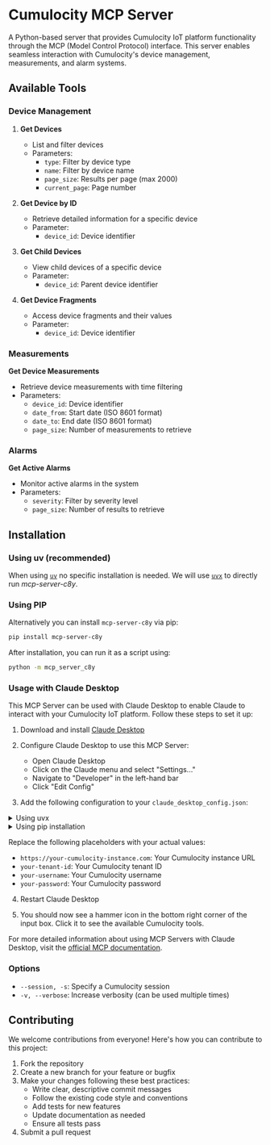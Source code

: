 # Cumulocity MCP Server

A Python-based server that provides Cumulocity IoT platform functionality through the MCP (Model Control Protocol) interface. This server enables seamless interaction with Cumulocity's device management, measurements, and alarm systems.


## Available Tools

### Device Management

1. **Get Devices**
   - List and filter devices
   - Parameters:
     - `type`: Filter by device type
     - `name`: Filter by device name
     - `page_size`: Results per page (max 2000)
     - `current_page`: Page number

2. **Get Device by ID**
   - Retrieve detailed information for a specific device
   - Parameter:
     - `device_id`: Device identifier

3. **Get Child Devices**
   - View child devices of a specific device
   - Parameter:
     - `device_id`: Parent device identifier

4. **Get Device Fragments**
   - Access device fragments and their values
   - Parameter:
     - `device_id`: Device identifier

### Measurements

**Get Device Measurements**
- Retrieve device measurements with time filtering
- Parameters:
  - `device_id`: Device identifier
  - `date_from`: Start date (ISO 8601 format)
  - `date_to`: End date (ISO 8601 format)
  - `page_size`: Number of measurements to retrieve

### Alarms

**Get Active Alarms**
- Monitor active alarms in the system
- Parameters:
  - `severity`: Filter by severity level
  - `page_size`: Number of results to retrieve

## Installation

### Using uv (recommended)

When using [`uv`](https://docs.astral.sh/uv/) no specific installation is needed. We will
use [`uvx`](https://docs.astral.sh/uv/guides/tools/) to directly run *mcp-server-c8y*.

### Using PIP

Alternatively you can install `mcp-server-c8y` via pip:

```bash
pip install mcp-server-c8y
```

After installation, you can run it as a script using:

```bash
python -m mcp_server_c8y
```

### Usage with Claude Desktop

This MCP Server can be used with Claude Desktop to enable Claude to interact with your Cumulocity IoT platform. Follow these steps to set it up:

1. Download and install [Claude Desktop](https://modelcontextprotocol.io/quickstart/user#1-download-claude-for-desktop)

2. Configure Claude Desktop to use this MCP Server:
   - Open Claude Desktop
   - Click on the Claude menu and select "Settings..."
   - Navigate to "Developer" in the left-hand bar
   - Click "Edit Config"

3. Add the following configuration to your `claude_desktop_config.json`:

<details>
<summary>Using uvx</summary>

```json
"mcpServers": {
  "c8y": {
    "command": "uvx",
    "args": ["mcp-server-c8y"],
      "env": {
        "C8Y_BASE_URL": "https://your-cumulocity-instance.com",
        "C8Y_TENANT_ID": "your-tenant-id",
        "C8Y_USERNAME": "your-username",
        "C8Y_PASSWORD": "your-password"
      }
  }
}
```
</details>

<details>
<summary>Using pip installation</summary>

```json
"mcpServers": {
  "c8y": {
    "command": "python",
    "args": ["-m", "mcp_server_c8y"],
      "env": {
        "C8Y_BASE_URL": "https://your-cumulocity-instance.com",
        "C8Y_TENANT_ID": "your-tenant-id",
        "C8Y_USERNAME": "your-username",
        "C8Y_PASSWORD": "your-password"
      }
  }
}
```
</details>

Replace the following placeholders with your actual values:
- `https://your-cumulocity-instance.com`: Your Cumulocity instance URL
- `your-tenant-id`: Your Cumulocity tenant ID
- `your-username`: Your Cumulocity username
- `your-password`: Your Cumulocity password

4. Restart Claude Desktop

5. You should now see a hammer icon in the bottom right corner of the input box. Click it to see the available Cumulocity tools.

For more detailed information about using MCP Servers with Claude Desktop, visit the [official MCP documentation](https://modelcontextprotocol.io/quickstart/user).

### Options

- `--session, -s`: Specify a Cumulocity session
- `-v, --verbose`: Increase verbosity (can be used multiple times)

## Contributing

We welcome contributions from everyone! Here's how you can contribute to this project:

1. Fork the repository
2. Create a new branch for your feature or bugfix
3. Make your changes following these best practices:
   - Write clear, descriptive commit messages
   - Follow the existing code style and conventions
   - Add tests for new features
   - Update documentation as needed
   - Ensure all tests pass
4. Submit a pull request
